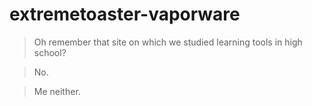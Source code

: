 # extremetoaster-vaporware

> Oh remember that site on which we studied learning tools in high school?

> No.

> Me neither.
